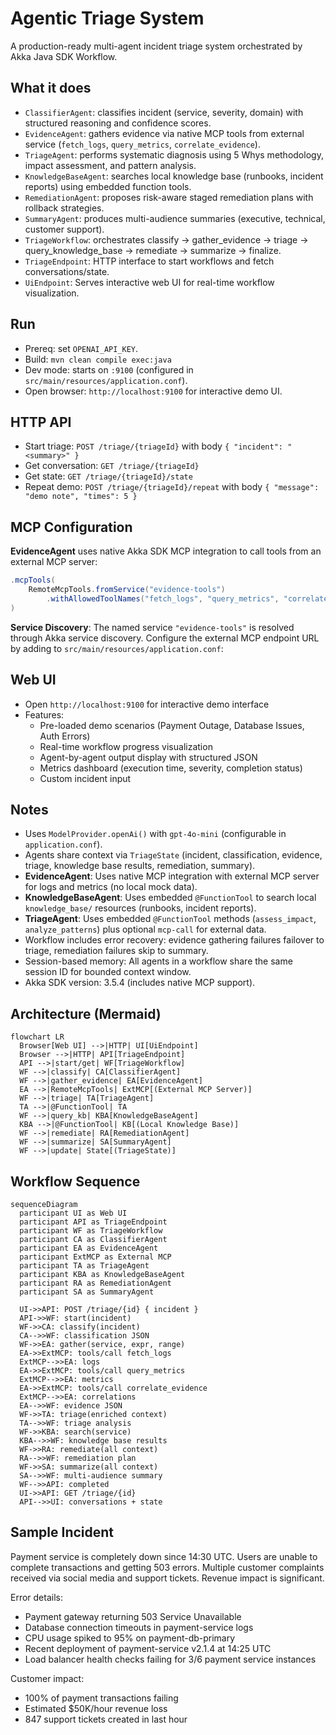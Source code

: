 # Agentic Triage System

A production-ready multi-agent incident triage system orchestrated by Akka Java SDK Workflow.

## What it does
- `ClassifierAgent`: classifies incident (service, severity, domain) with structured reasoning and confidence scores.
- `EvidenceAgent`: gathers evidence via native MCP tools from external service (`fetch_logs`, `query_metrics`, `correlate_evidence`).
- `TriageAgent`: performs systematic diagnosis using 5 Whys methodology, impact assessment, and pattern analysis.
- `KnowledgeBaseAgent`: searches local knowledge base (runbooks, incident reports) using embedded function tools.
- `RemediationAgent`: proposes risk-aware staged remediation plans with rollback strategies.
- `SummaryAgent`: produces multi-audience summaries (executive, technical, customer support).
- `TriageWorkflow`: orchestrates classify → gather_evidence → triage → query_knowledge_base → remediate → summarize → finalize.
- `TriageEndpoint`: HTTP interface to start workflows and fetch conversations/state.
- `UiEndpoint`: Serves interactive web UI for real-time workflow visualization.

## Run
- Prereq: set `OPENAI_API_KEY`.
- Build: `mvn clean compile exec:java`
- Dev mode: starts on `:9100` (configured in `src/main/resources/application.conf`).
- Open browser: `http://localhost:9100` for interactive demo UI.

## HTTP API
- Start triage: `POST /triage/{triageId}` with body `{ "incident": "<summary>" }`
- Get conversation: `GET /triage/{triageId}`
- Get state: `GET /triage/{triageId}/state`
- Repeat demo: `POST /triage/{triageId}/repeat` with body `{ "message": "demo note", "times": 5 }`

## MCP Configuration

**EvidenceAgent** uses native Akka SDK MCP integration to call tools from an external MCP server:

```java
.mcpTools(
    RemoteMcpTools.fromService("evidence-tools")
        .withAllowedToolNames("fetch_logs", "query_metrics", "correlate_evidence")
)
```

**Service Discovery**: The named service `"evidence-tools"` is resolved through Akka service discovery. Configure the external MCP endpoint URL by adding to `src/main/resources/application.conf`:




## Web UI
- Open `http://localhost:9100` for interactive demo interface
- Features:
  - Pre-loaded demo scenarios (Payment Outage, Database Issues, Auth Errors)
  - Real-time workflow progress visualization
  - Agent-by-agent output display with structured JSON
  - Metrics dashboard (execution time, severity, completion status)
  - Custom incident input

## Notes
- Uses `ModelProvider.openAi()` with `gpt-4o-mini` (configurable in `application.conf`).
- Agents share context via `TriageState` (incident, classification, evidence, triage, knowledge base results, remediation, summary).
- **EvidenceAgent**: Uses native MCP integration with external MCP server for logs and metrics (no local mock data).
- **KnowledgeBaseAgent**: Uses embedded `@FunctionTool` to search local `knowledge_base/` resources (runbooks, incident reports).
- **TriageAgent**: Uses embedded `@FunctionTool` methods (`assess_impact`, `analyze_patterns`) plus optional `mcp-call` for external data.
- Workflow includes error recovery: evidence gathering failures failover to triage, remediation failures skip to summary.
- Session-based memory: All agents in a workflow share the same session ID for bounded context window.
- Akka SDK version: 3.5.4 (includes native MCP support).

## Architecture (Mermaid)

```mermaid
flowchart LR
  Browser[Web UI] -->|HTTP| UI[UiEndpoint]
  Browser -->|HTTP| API[TriageEndpoint]
  API -->|start/get| WF[TriageWorkflow]
  WF -->|classify| CA[ClassifierAgent]
  WF -->|gather_evidence| EA[EvidenceAgent]
  EA -->|RemoteMcpTools| ExtMCP[(External MCP Server)]
  WF -->|triage| TA[TriageAgent]
  TA -->|@FunctionTool| TA
  WF -->|query_kb| KBA[KnowledgeBaseAgent]
  KBA -->|@FunctionTool| KB[(Local Knowledge Base)]
  WF -->|remediate| RA[RemediationAgent]
  WF -->|summarize| SA[SummaryAgent]
  WF -->|update| State[(TriageState)]
```

## Workflow Sequence

```mermaid
sequenceDiagram
  participant UI as Web UI
  participant API as TriageEndpoint
  participant WF as TriageWorkflow
  participant CA as ClassifierAgent
  participant EA as EvidenceAgent
  participant ExtMCP as External MCP
  participant TA as TriageAgent
  participant KBA as KnowledgeBaseAgent
  participant RA as RemediationAgent
  participant SA as SummaryAgent

  UI->>API: POST /triage/{id} { incident }
  API->>WF: start(incident)
  WF->>CA: classify(incident)
  CA-->>WF: classification JSON
  WF->>EA: gather(service, expr, range)
  EA->>ExtMCP: tools/call fetch_logs
  ExtMCP-->>EA: logs
  EA->>ExtMCP: tools/call query_metrics
  ExtMCP-->>EA: metrics
  EA->>ExtMCP: tools/call correlate_evidence
  ExtMCP-->>EA: correlations
  EA-->>WF: evidence JSON
  WF->>TA: triage(enriched context)
  TA-->>WF: triage analysis
  WF->>KBA: search(service)
  KBA-->>WF: knowledge base results
  WF->>RA: remediate(all context)
  RA-->>WF: remediation plan
  WF->>SA: summarize(all context)
  SA-->>WF: multi-audience summary
  WF-->>API: completed
  UI->>API: GET /triage/{id}
  API-->>UI: conversations + state
```


## Sample Incident

Payment service is completely down since 14:30 UTC. Users are unable to complete transactions and getting 503 errors. Multiple customer complaints received via social media and support tickets. Revenue impact is significant.

Error details:
- Payment gateway returning 503 Service Unavailable
- Database connection timeouts in payment-service logs  
- CPU usage spiked to 95% on payment-db-primary
- Recent deployment of payment-service v2.1.4 at 14:25 UTC
- Load balancer health checks failing for 3/6 payment service instances

Customer impact: 
- 100% of payment transactions failing
- Estimated $50K/hour revenue loss
- 847 support tickets created in last hour
